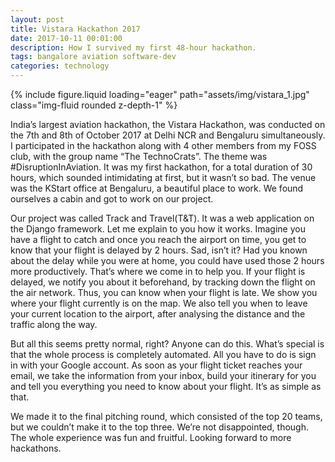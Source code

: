```yaml
---
layout: post
title: Vistara Hackathon 2017
date: 2017-10-11 00:01:00
description: How I survived my first 48-hour hackathon.
tags: bangalore aviation software-dev
categories: technology
---
```

<div class="row mt-3">
    <div class="col-sm mt-3 mt-md-0">
        {% include figure.liquid loading="eager" path="assets/img/vistara_1.jpg" class="img-fluid rounded z-depth-1" %}
    </div>
</div>

India’s largest aviation hackathon, the Vistara Hackathon, was conducted on the 7th and 8th of October 2017 at Delhi NCR and Bengaluru simultaneously. I participated in the hackathon along with 4 other members from my FOSS club, with the group name “The TechnoCrats”. The theme was #DisruptionInAviation. It was my first hackathon, for a total duration of 30 hours, which sounded intimidating at first, but it wasn’t so bad. The venue was the KStart office at Bengaluru, a beautiful place to work. We found ourselves a cabin and got to work on our project.

Our project was called Track and Travel(T&T). It was a web application on the Django framework. Let me explain to you how it works. Imagine you have a flight to catch and once you reach the airport on time, you get to know that your flight is delayed by 2 hours. Sad, isn’t it? Had you known about the delay while you were at home, you could have used those 2 hours more productively. That’s where we come in to help you. If your flight is delayed, we notify you about it beforehand, by tracking down the flight on the air network. Thus, you can know when your flight is late. We show you where your flight currently is on the map. We also tell you when to leave your current location to the airport, after analysing the distance and the traffic along the way.

But all this seems pretty normal, right? Anyone can do this. What’s special is that the whole process is completely automated. All you have to do is sign in with your Google account. As soon as your flight ticket reaches your email, we take the information from your inbox, build your itinerary for you and tell you everything you need to know about your flight. It’s as simple as that.

We made it to the final pitching round, which consisted of the top 20 teams, but we couldn’t make it to the top three. We’re not disappointed, though. The whole experience was fun and fruitful. Looking forward to more hackathons.
